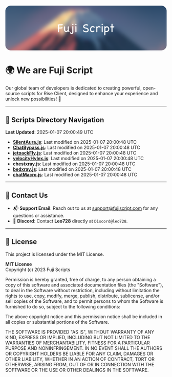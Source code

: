 ![Banner](.github/b.webp)

# 🌍 **We are Fuji Script**

Our global team of developers is dedicated to creating powerful, open-source scripts for Rise Client, designed to enhance your experience and unlock new possibilities! 🌟

---
<!-- SCRIPTS_NAVIGATION_START -->
## 📂 **Scripts Directory Navigation**

**Last Updated**: 2025-01-07 20:00:49 UTC

- **[SilentAura.js](scripts/SilentAura.js)**: Last modified on 2025-01-07 20:00:48 UTC
- **[ChatBypass.js](scripts/ChatBypass.js)**: Last modified on 2025-01-07 20:00:48 UTC
- **[jetpackFly.js](scripts/jetpackFly.js)**: Last modified on 2025-01-07 20:00:48 UTC
- **[velocityHylex.js](scripts/velocityHylex.js)**: Last modified on 2025-01-07 20:00:48 UTC
- **[chestxray.js](scripts/chestxray.js)**: Last modified on 2025-01-07 20:00:48 UTC
- **[bedxray.js](scripts/bedxray.js)**: Last modified on 2025-01-07 20:00:48 UTC
- **[chatMacro.js](scripts/chatMacro.js)**: Last modified on 2025-01-07 20:00:48 UTC

<!-- SCRIPTS_NAVIGATION_END -->

---

## 💬 **Contact Us**  
- 📬 **Support Email**: Reach out to us at [support@fujiscript.com](mailto:support@fujiscript.com) for any questions or assistance.  
- 💬 **Discord**: Contact **Leo728** directly at `Discord@leo728`.

---

## 📜 **License**

This project is licensed under the MIT License.  

**MIT License**  
Copyright (c) 2023 Fuji Scripts  

Permission is hereby granted, free of charge, to any person obtaining a copy of this software and associated documentation files (the "Software"), to deal in the Software without restriction, including without limitation the rights to use, copy, modify, merge, publish, distribute, sublicense, and/or sell copies of the Software, and to permit persons to whom the Software is furnished to do so, subject to the following conditions:  

The above copyright notice and this permission notice shall be included in all copies or substantial portions of the Software.  

THE SOFTWARE IS PROVIDED "AS IS", WITHOUT WARRANTY OF ANY KIND, EXPRESS OR IMPLIED, INCLUDING BUT NOT LIMITED TO THE WARRANTIES OF MERCHANTABILITY, FITNESS FOR A PARTICULAR PURPOSE AND NONINFRINGEMENT. IN NO EVENT SHALL THE AUTHORS OR COPYRIGHT HOLDERS BE LIABLE FOR ANY CLAIM, DAMAGES OR OTHER LIABILITY, WHETHER IN AN ACTION OF CONTRACT, TORT OR OTHERWISE, ARISING FROM, OUT OF OR IN CONNECTION WITH THE SOFTWARE OR THE USE OR OTHER DEALINGS IN THE SOFTWARE.  

